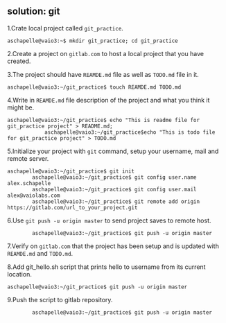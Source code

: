 ## solution: git

1.Crate local project called `git_practice`.

    aschapelle@vaio3:~$ mkdir git_practice; cd git_practice

2.Create a project on `gitlab.com` to host a local project that you have
created.

3.The project should have `REAMDE.md` file as well as `TODO.md` file in
it.

    aschapelle@vaio3:~/git_practice$ touch REAMDE.md TODO.md

4.Write in `REAMDE.md` file description of the project and what you
think it might be.

    aschapelle@vaio3:~/git_practice$ echo "This is readme file for git_practice project" > README.md;
                aschapelle@vaio3:~/git_practice$echo "This is todo file for git_practice project" > TODO.md
        

5.Initialize your project with `git` command, setup your username, mail
and remote server.

    aschapelle@vaio3:~/git_practice$ git init 
            aschapelle@vaio3:~/git_practice$ git config user.name alex.schapelle
            aschapelle@vaio3:~/git_practice$ git config user.mail alex@vaiolabs.com
            aschapelle@vaio3:~/git_practice$ git remote add origin https://gitlab.com/url_to_your_project.git
        

6.Use `git push -u origin master` to send project saves to remote host.

            aschapelle@vaio3:~/git_practice$ git push -u origin master
        

7.Verify on `gitlab.com` that the project has been setup and is updated
with `REAMDE.md` and `TODO.md`.

8.Add git_hello.sh script that prints hello to username from its current
location.

    aschapelle@vaio3:~/git_practice$ git push -u origin master
        

9.Push the script to gitlab repository.

            aschapelle@vaio3:~/git_practice$ git push -u origin master
        

